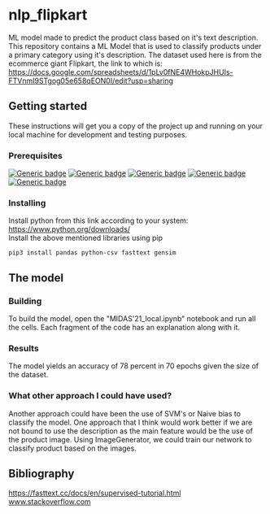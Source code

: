 # nlp_flipkart
ML model made to predict the product class based on it's text description.  
This repository contains a ML Model that is used to classify products under a primary category using it's description.
The dataset used here is from the ecommerce giant Flipkart, the link to which is: https://docs.google.com/spreadsheets/d/1pLv0fNE4WHokpJHUIs-FTVnmI9STgog05e658qEON0I/edit?usp=sharing

## Getting started
These instructions will get you a copy of the project up and running on your local machine for development and testing purposes.

### Prerequisites
[![Generic badge](https://img.shields.io/badge/python-blue.svg)](https://www.python.org/)
[![Generic badge](https://img.shields.io/badge/pandas-red.svg)](https://pandas.pydata.org/)
[![Generic badge](https://img.shields.io/badge/csv-green.svg)](https://docs.python.org/3/library/csv.html)
[![Generic badge](https://img.shields.io/badge/fasttext-purple.svg)](https://fasttext.cc/)
[![Generic badge](https://img.shields.io/badge/gensim-yellow.svg)](https://pypi.org/project/gensim/)
### Installing
Install python from this link according to your system: 
https://www.python.org/downloads/  
Install the above mentioned libraries using pip
```
pip3 install pandas python-csv fasttext gensim

```
## The model
### Building
To build the model, open the "MIDAS'21_local.ipynb" notebook and run all the cells. Each fragment of the code has an explanation along with it.
### Results
The model yields an accuracy of 78 percent in 70 epochs given the size of the dataset.
### What other approach I could have used?
Another approach could have been the use of SVM's or Naive bias to classify the model. One approach that I think would work better if we are not bound to use the description as the main feature would be the use of the product image. Using ImageGenerator, we could train our network to classify product based on the images.

## Bibliography
https://fasttext.cc/docs/en/supervised-tutorial.html  
www.stackoverflow.com
